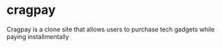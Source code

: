 # cragpay

Cragpay is a clone site that allows users to purchase tech gadgets while paying installmentally 
